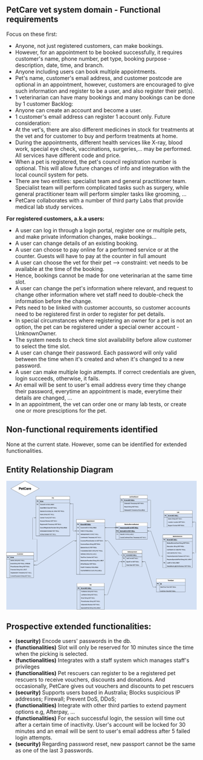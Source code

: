 ## PetCare vet system domain - Functional requirements
Focus on these first:
- Anyone, not just registered customers, can make bookings.
- However, for an appointment to be booked successfully, it requires customer's name, phone number, pet type, booking purpose - description, date, time, and branch.
- Anyone including users can book multiple appointments.
- Pet's name, customer's email address, and customer postcode are optional in an appointment, however, customers are encouraged to give such information and register to be a user, and also register their pet(s).
- 1 veterinarian can have many bookings and many bookings can be done by 1 customer
Backlog:
- Anyone can create an account and become a user.
- 1 customer's email address can register 1 account only.
Future consideration:
- At the vet's, there are also different medicines in stock for treatments at the vet and for customer to buy and perform treatments at home.
- During the appointments, different health services like X-ray, blood work, special eye check, vaccinations, surgeries,... may be performed. All services have different code and price.
- When a pet is registered, the pet's council registration number is optional. This will allow future changes of info and integration with the local council system for pets.
- There are two entities: specialist team and general practitioner team. Specialist team will perform complicated tasks such as surgery, while general practitioner team will perform simpler tasks like grooming, ...
- PetCare collaborates with a number of third party Labs that provide medical lab study services.

**For registered customers, a.k.a users:**
- A user can log in through a login portal, register one or multiple pets, and make private information changes, make bookings...
- A user can change details of an existing booking.
- A user can choose to pay online for a performed service or at the counter. Guests will have to pay at the counter in full amount
- A user can choose the vet for their pet --> constraint: vet needs to be available at the time of the booking.
- Hence, bookings cannot be made for one veterinarian at the same time slot.
- A user can change the pet's information where relevant, and request to change other information where vet staff need to double-check the information before the change.
- Pets need to be linked with customer accounts, so customer accounts need to be registered first in order to register for pet details.
- In special circumstances where registering an owner for a pet is not an option, the pet can be registered under a special owner account - UnknownOwner.
- The system needs to check time slot availability before allow customer to select the time slot.
- A user can change their password. Each password will only valid between the time when it's created and when it's changed to a new password.
- A user can make multiple login attempts. If correct credentials are given, login succeeds, otherwise, it fails.
- An email will be sent to user's email address every time they change their password, everytime an appointment is made, everytime their details are changed, ...
- In an appointment, the vet can order one or many lab tests, or create one or more presciptions for the pet.


## Non-functional requirements identified
None at the current state. However, some can be identified for extended functionalities.

## Entity Relationship Diagram
![ERD](docs/PetCareSystemERD.png)

## Prospective extended functionalities:
- **(security)** Encode users' passwords in the db.
- **(functionalities)** Slot will only be reserved for 10 minutes since the time when the picking is selected.
- **(functionalities)** Integrates with a staff system which manages staff's privileges
- **(functionalities)** Pet rescuers can register to be a registered pet rescuers to receive vouchers, discounts and donations. And occasionally, PetCare gives out vouchers and discounts to pet rescuers
- **(security)** Supports users based in Australia; Blocks suspicious IP addresses; Firewall; Prevent DoS, DDoS;
- **(functionalities)** Integrate with other third parties to extend payment options e.g, Afterpay, ...
- **(functionalities)** For each successful login, the session will time out after a certain time of inactivity. User's account will be locked for 30 minutes and an email will be sent to user's email address after 5 failed login attempts.
- **(security)** Regarding password reset, new passport cannot be the same as one of the last 3 passwords.
